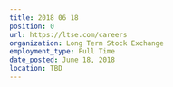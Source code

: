```yaml
---
title: 2018 06 18
position: 0
url: https://ltse.com/careers
organization: Long Term Stock Exchange
employment_type: Full Time
date_posted: June 18, 2018
location: TBD
---
```


